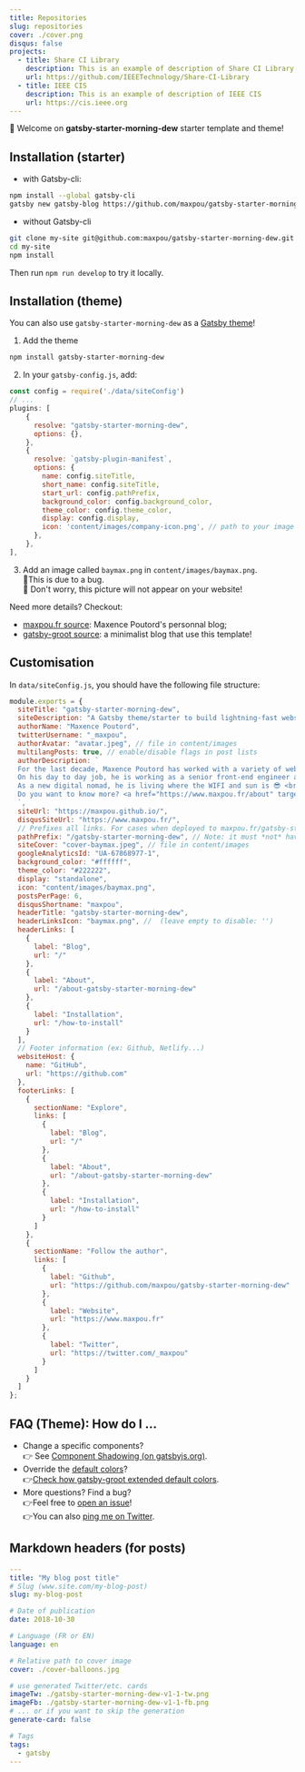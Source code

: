 ```yaml
---
title: Repositories
slug: repositories
cover: ./cover.png
disqus: false
projects:
  - title: Share CI Library
    description: This is an example of description of Share CI Library repository
    url: https://github.com/IEEETechnology/Share-CI-Library
  - title: IEEE CIS
    description: This is an example of description of IEEE CIS
    url: https://cis.ieee.org
---
```


👋 Welcome on **gatsby-starter-morning-dew** starter template and theme!

## Installation (starter)

- with Gatsby-cli:

```bash
npm install --global gatsby-cli
gatsby new gatsby-blog https://github.com/maxpou/gatsby-starter-morning-dew
```

- without Gatsby-cli

```bash
git clone my-site git@github.com:maxpou/gatsby-starter-morning-dew.git
cd my-site
npm install
```

Then run `npm run develop` to try it locally.

## Installation (theme)

You can also use `gatsby-starter-morning-dew` as a [Gatsby theme](https://www.gatsbyjs.org/blog/2018-11-11-introducing-gatsby-themes/)!

1. Add the theme

```bash
npm install gatsby-starter-morning-dew
```

2. In your `gatsby-config.js`, add:

```js
const config = require('./data/siteConfig')
// ...
plugins: [
    {
      resolve: "gatsby-starter-morning-dew",
      options: {},
    },
    {
      resolve: `gatsby-plugin-manifest`,
      options: {
        name: config.siteTitle,
        short_name: config.siteTitle,
        start_url: config.pathPrefix,
        background_color: config.background_color,
        theme_color: config.theme_color,
        display: config.display,
        icon: 'content/images/company-icon.png', // path to your image
      },
    },
],
```

3. Add an image called `baymax.png` in `content/images/baymax.png`.  
   🐞This is due to a bug.  
   😬 Don't worry, this picture will not appear on your website!

Need more details? Checkout:

- [maxpou.fr source](https://github.com/maxpou/maxpou.fr): Maxence Poutord's personnal blog;
- [gatsby-groot source](https://github.com/maxpou/gatsby-groot/): a minimalist blog that use this template!

## Customisation

In `data/siteConfig.js`, you should have the following file structure:

```js
module.exports = {
  siteTitle: "gatsby-starter-morning-dew",
  siteDescription: "A Gatsby theme/starter to build lightning-fast websites",
  authorName: "Maxence Poutord",
  twitterUsername: "_maxpou",
  authorAvatar: "avatar.jpeg", // file in content/images
  multilangPosts: true, // enable/disable flags in post lists
  authorDescription: `
  For the last decade, Maxence Poutord has worked with a variety of web technologies. He is currently focused on front-end development.
  On his day to day job, he is working as a senior front-end engineer at VSware. He is also a frequent tech speaker and a mentor.
  As a new digital nomad, he is living where the WIFI and sun is 😎 <br>
  Do you want to know more? <a href="https://www.maxpou.fr/about" target="_blank">Visit my website!</a>
  `,
  siteUrl: "https://maxpou.github.io/",
  disqusSiteUrl: "https://www.maxpou.fr/",
  // Prefixes all links. For cases when deployed to maxpou.fr/gatsby-starter-morning-dew/
  pathPrefix: "/gatsby-starter-morning-dew", // Note: it must *not* have a trailing slash.
  siteCover: "cover-baymax.jpeg", // file in content/images
  googleAnalyticsId: "UA-67868977-1",
  background_color: "#ffffff",
  theme_color: "#222222",
  display: "standalone",
  icon: "content/images/baymax.png",
  postsPerPage: 6,
  disqusShortname: "maxpou",
  headerTitle: "gatsby-starter-morning-dew",
  headerLinksIcon: "baymax.png", //  (leave empty to disable: '')
  headerLinks: [
    {
      label: "Blog",
      url: "/"
    },
    {
      label: "About",
      url: "/about-gatsby-starter-morning-dew"
    },
    {
      label: "Installation",
      url: "/how-to-install"
    }
  ],
  // Footer information (ex: Github, Netlify...)
  websiteHost: {
    name: "GitHub",
    url: "https://github.com"
  },
  footerLinks: [
    {
      sectionName: "Explore",
      links: [
        {
          label: "Blog",
          url: "/"
        },
        {
          label: "About",
          url: "/about-gatsby-starter-morning-dew"
        },
        {
          label: "Installation",
          url: "/how-to-install"
        }
      ]
    },
    {
      sectionName: "Follow the author",
      links: [
        {
          label: "Github",
          url: "https://github.com/maxpou/gatsby-starter-morning-dew"
        },
        {
          label: "Website",
          url: "https://www.maxpou.fr"
        },
        {
          label: "Twitter",
          url: "https://twitter.com/_maxpou"
        }
      ]
    }
  ]
};
```

## FAQ (Theme): How do I ...

- Change a specific components?  
  👉 See [Component Shadowing (on gatsbyjs.org)](https://www.gatsbyjs.org/blog/2019-04-29-component-shadowing/).
- Override the [default colors](https://github.com/maxpou/gatsby-starter-morning-dew/blob/master/src/tokens/colors.js)?  
  👉[Check how gatsby-groot extended default colors](https://github.com/maxpou/gatsby-groot/blob/master/src/gatsby-starter-morning-dew/theme.js).
- More questions? Find a bug?  
  👉Feel free to [open an issue](https://github.com/maxpou/gatsby-starter-morning-dew/issues/new)!  
  👉You can also [ping me on Twitter](https://twitter.com/_maxpou).

## Markdown headers (for posts)

```yaml
---
title: "My blog post title"
# Slug (www.site.com/my-blog-post)
slug: my-blog-post

# Date of publication
date: 2018-10-30

# Language (FR or EN)
language: en

# Relative path to cover image
cover: ./cover-balloons.jpg

# use generated Twitter/etc. cards
imageTw: ./gatsby-starter-morning-dew-v1-1-tw.png
imageFb: ./gatsby-starter-morning-dew-v1-1-fb.png
# ... or if you want to skip the generation
generate-card: false

# Tags
tags:
  - gatsby
---

```
